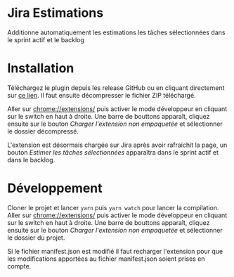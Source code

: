 # Jira Estimations
Additionne automatiquement les estimations les tâches sélectionnées dans le sprint actif et le backlog

# Installation
Téléchargez le plugin depuis les release GitHub ou en cliquant directement sur
[ce lien](https://github.com/wiilog/jira-estimations/releases/latest/download/jira-estimations.zip).
Il faut ensuite décompresser le fichier ZIP téléchargé.

Aller sur [chrome://extensions/](chrome://extensions/) puis activer le mode développeur en cliquant sur le switch en
haut à droite. Une barre de bouttons apparaît, cliquez ensuite sur le bouton *Charger l'extension non empaquetée* et
sélectionner le dossier décompressé.

L'extension est désormais chargée sur Jira après avoir rafraichit la page, un bouton *Estimer les tâches sélectionnées*
apparaîtra dans le sprint actif et dans le backlog.

# Développement
Cloner le projet et lancer `yarn` puis `yarn watch` pour lancer la compilation.
Aller sur [chrome://extensions/](chrome://extensions/) puis activer le mode développeur en cliquant sur le switch en
haut à droite. Une barre de bouttons apparaît, cliquez ensuite sur le bouton *Charger l'extension non empaquetée* et
sélectionner le dossier du projet.

Si le fichier manifest.json est modifié il faut recharger l'extension pour que les modifications apportées au fichier
manifest.json soient prises en compte.